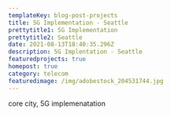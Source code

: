 ```yaml
---
templateKey: blog-post-projects
title: 5G Implementation - Seattle
prettytitle1: 5G Implementation
prettytitle2: Seattle
date: 2021-08-13T18:40:35.296Z
description: 5G Implentation - Seattle
featuredprojects: true
homepost: true
category: telecom
featuredimage: /img/adobestock_204531744.jpg
---
```

core city, 5G implemenatation